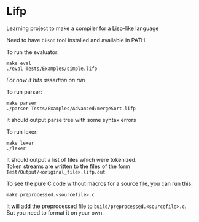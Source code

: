 #  Lifp

Learning project to make a compiler for a Lisp-like language


Need to have `bison` tool installed and available in PATH

To run the evaluator:
```
make eval
./eval Tests/Examples/simple.lifp
```
*For now it hits assertion on run*


To run parser:
```
make parser
./parser Tests/Examples/Advanced/mergeSort.lifp
```

It should output parse tree with some syntax errors

To run lexer:
```
make lexer
./lexer
```

It should output a list of files which were tokenized.  
Token streams are written to the files of the form `Test/Output/<original_file>.lifp.out`


To see the pure C code without macros for a source file, you can run this:
```
make preprocessed.<sourcefile>.c
```
It will add the preprocessed file to `build/preprocessed.<sourcefile>.c`.  
But you need to format it on your own.

